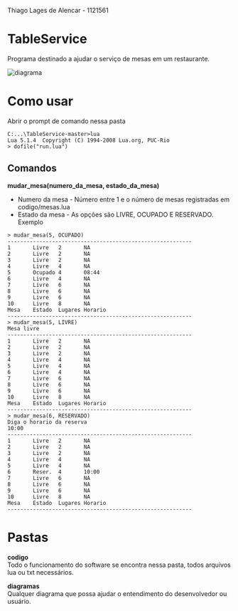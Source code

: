 Thiago Lages de Alencar - 1121561

# TableService #
Programa destinado a ajudar o serviço de mesas em um restaurante.

![diagrama](https://github.com/thiagola92/TableService/blob/master/diagramas/modulo_002.jpg)

# Como usar #
Abrir o prompt de comando nessa pasta
```
C:...\TableService-master>lua
Lua 5.1.4  Copyright (C) 1994-2008 Lua.org, PUC-Rio
> dofile("run.lua")
```

## Comandos ##   
__mudar_mesa(numero_da_mesa, estado_da_mesa)__
* Numero da mesa - Número entre 1 e o número de mesas registradas em codigo/mesas.lua
* Estado da mesa - As opções são LIVRE, OCUPADO E RESERVADO.
Exemplo
```
> mudar_mesa(5, OCUPADO)
----------------------------------------------------------
1       Livre   2       NA
2       Livre   2       NA
3       Livre   2       NA
4       Livre   4       NA
5       Ocupado 4       08:44
6       Livre   4       NA
7       Livre   6       NA
8       Livre   6       NA
9       Livre   6       NA
10      Livre   8       NA
Mesa    Estado  Lugares Horario
----------------------------------------------------------
> mudar_mesa(5, LIVRE)
Mesa livre
----------------------------------------------------------
1       Livre   2       NA
2       Livre   2       NA
3       Livre   2       NA
4       Livre   4       NA
5       Livre   4       NA
6       Livre   4       NA
7       Livre   6       NA
8       Livre   6       NA
9       Livre   6       NA
10      Livre   8       NA
Mesa    Estado  Lugares Horario
----------------------------------------------------------
> mudar_mesa(6, RESERVADO)
Diga o horario da reserva
10:00
----------------------------------------------------------
1       Livre   2       NA
2       Livre   2       NA
3       Livre   2       NA
4       Livre   4       NA
5       Livre   4       NA
6       Reser.  4       10:00
7       Livre   6       NA
8       Livre   6       NA
9       Livre   6       NA
10      Livre   8       NA
Mesa    Estado  Lugares Horario
----------------------------------------------------------
```

# Pastas #
__codigo__    
Todo o funcionamento do software se encontra nessa pasta, todos arquivos lua ou txt necessários.

__diagramas__    
Qualquer diagrama que possa ajudar o entendimento do desenvolvedor ou usuário.
